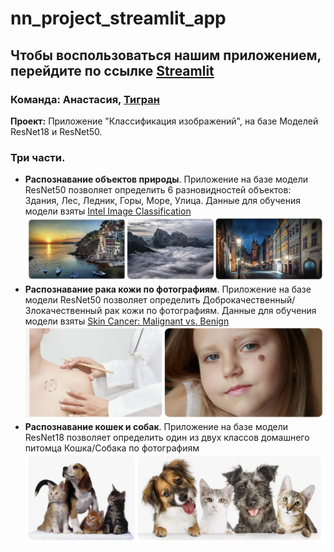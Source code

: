 # nn_project_streamlit_app

## Чтобы воспользоваться нашим приложением, перейдите по ссылке [Streamlit](https://nnprojectappapp-qpchksprbxet6mkbgb8eac.streamlit.app/)

### Команда: Анастасия, [Тигран](https://github.com/SoloYolo7)

**Проект:** Приложение "Классификация изображений", на базе Моделей ResNet18 и ResNet50.
### Три части.
* **Распознавание объектов природы**. Приложение на базе модели ResNet50 позволяет определить 6 разновидностей объектов: Здания, Лес, Ледник, Горы, Море, Улица. Данные для обучения модели взяты [Intel Image Classification](https://www.kaggle.com/datasets/puneet6060/intel-image-classification)
  ![картинка](images/flora.png)
* **Распознавание рака кожи по фотографиям**. Приложение на базе модели ResNet50 позволяет определить Доброкачественный/Злокачественный рак кожи по фотографиям. Данные для обучения модели взяты [Skin Cancer: Malignant vs. Benign](https://www.kaggle.com/datasets/fanconic/skin-cancer-malignant-vs-benign?datasetId=174469&searchQuery=pyt)
  ![картинка](images/skin.png)
* **Распознавание кошек и собак**. Приложение на базе модели ResNet18 позволяет определить один из двух классов домашнего питомца Кошка/Собака по фотографиям
  ![картинка](images/dogs_cats.png)
